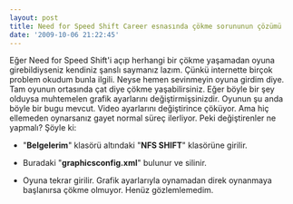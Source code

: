 ```yaml
---
layout: post
title: Need for Speed Shift Career esnasında çökme sorununun çözümü
date: '2009-10-06 21:22:45'
---
```


Eğer Need for Speed Shift'i açıp herhangi bir çökme yaşamadan oyuna girebildiyseniz kendiniz şanslı saymanız lazım. Çünkü internette birçok problem okudum bunla ilgili. Neyse hemen sevinmeyin oyuna girdim diye. Tam oyunun ortasında çat diye çökme yaşabilirsiniz. Eğer böyle bir şey olduysa muhtemelen grafik ayarlarını değiştirmişsinizdir. Oyunun şu anda böyle bir bugu mevcut. Video ayarlarını değiştirince çöküyor. Ama hiç ellemeden oynarsanız gayet normal süreç ilerliyor. Peki değiştirenler ne yapmalı? Şöyle ki:

- "<strong>Belgelerim</strong>" klasörü altındaki "<strong>NFS SHIFT</strong>" klasörüne girilir.

- Buradaki "<strong>graphicsconfig.xml</strong>" bulunur ve silinir.

- Oyuna tekrar girilir. Grafik ayarlarıyla oynamadan direk oynanmaya başlanırsa çökme olmuyor. Henüz gözlemlemedim.